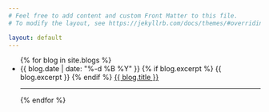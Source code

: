 ```yaml
---
# Feel free to add content and custom Front Matter to this file.
# To modify the layout, see https://jekyllrb.com/docs/themes/#overriding-theme-defaults

layout: default
---
```


<ul>
  {% for blog in site.blogs %}
    <li>
    {{ blog.date | date: "%-d %B %Y" }}
        {% if blog.excerpt %}
            {{ blog.excerpt }}
        {% endif %}
        <a href="{{ blog.url }}">{{ blog.title }}</a>
    </li>
    <hr>
  {% endfor %}
</ul>

